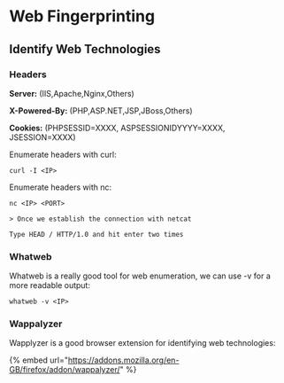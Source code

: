 # Web Fingerprinting

## Identify Web Technologies

### Headers

**Server:** (IIS,Apache,Nginx,Others)&#x20;

**X-Powered-By:** (PHP,ASP.NET,JSP,JBoss,Others)&#x20;

**Cookies:** (PHPSESSID=XXXX, ASPSESSIONIDYYYY=XXXX, JSESSION=XXXX)

Enumerate headers with curl:

```
curl -I <IP>
```

Enumerate headers with nc:

```
nc <IP> <PORT>

> Once we establish the connection with netcat

Type HEAD / HTTP/1.0 and hit enter two times
```

### Whatweb

Whatweb is a really good tool for web enumeration, we can use -v for a more readable output:

```
whatweb -v <IP>
```

### Wappalyzer

Wapplyzer is a good browser extension for identifying web technologies:

{% embed url="https://addons.mozilla.org/en-GB/firefox/addon/wappalyzer/" %}

